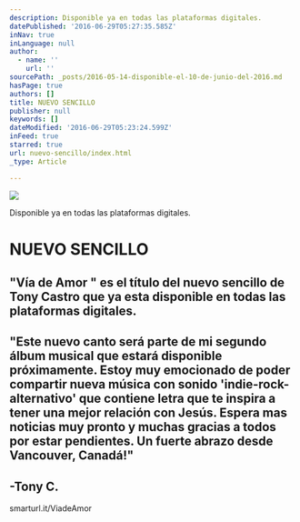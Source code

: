 ```yaml
---
description: Disponible ya en todas las plataformas digitales.
datePublished: '2016-06-29T05:27:35.585Z'
inNav: true
inLanguage: null
author:
  - name: ''
    url: ''
sourcePath: _posts/2016-05-14-disponible-el-10-de-junio-del-2016.md
hasPage: true
authors: []
title: NUEVO SENCILLO
publisher: null
keywords: []
dateModified: '2016-06-29T05:23:24.599Z'
inFeed: true
starred: true
url: nuevo-sencillo/index.html
_type: Article

---
```

![](https://s3-us-west-2.amazonaws.com/the-grid-img/p/b09f43212974ad5cef3ce2875a48e1c5d64ca922.jpg)

Disponible ya en todas las plataformas digitales.

# NUEVO SENCILLO

## "Vía de Amor " es el título del nuevo sencillo de Tony Castro que ya esta disponible en todas las plataformas digitales.

## "Este nuevo canto será parte de mi segundo álbum musical que estará disponible próximamente. Estoy muy emocionado de poder compartir nueva música con sonido 'indie-rock-alternativo' que contiene letra que te inspira a tener una mejor relación con Jesús. Espera mas noticias muy pronto y muchas gracias a todos por estar pendientes. Un fuerte abrazo desde Vancouver, Canadá!"

## -Tony C.

smarturl.it/ViadeAmor